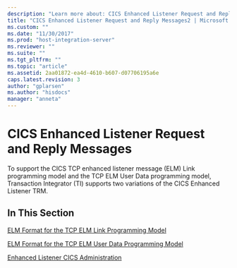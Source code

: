 ```yaml
---
description: "Learn more about: CICS Enhanced Listener Request and Reply Messages"
title: "CICS Enhanced Listener Request and Reply Messages2 | Microsoft Docs"
ms.custom: ""
ms.date: "11/30/2017"
ms.prod: "host-integration-server"
ms.reviewer: ""
ms.suite: ""
ms.tgt_pltfrm: ""
ms.topic: "article"
ms.assetid: 2aa01872-ea4d-4610-b607-d07706195a6e
caps.latest.revision: 3
author: "gplarsen"
ms.author: "hisdocs"
manager: "anneta"
---
```

# CICS Enhanced Listener Request and Reply Messages
To support the CICS TCP enhanced listener message (ELM) Link programming model and the TCP ELM User Data programming model, Transaction Integrator (TI) supports two variations of the CICS Enhanced Listener TRM.  
  
## In This Section  
 [ELM Format for the TCP ELM Link Programming Model](../core/elm-format-for-the-tcp-elm-link-programming-model1.md)  
  
 [ELM Format for the TCP ELM User Data Programming Model](../core/elm-format-for-the-tcp-elm-user-data-programming-model2.md)  
  
 [Enhanced Listener CICS Administration](../core/enhanced-listener-cics-administration2.md)
